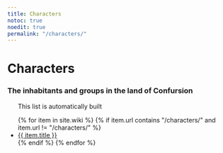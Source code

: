 ```yaml
---
title: Characters
notoc: true
noedit: true
permalink: "/characters/"
---
```


# Characters

### The inhabitants and groups in the land of Confursion

<ul class="wiki-page-list">
<p>This list is automatically built</p>
{% for item in site.wiki %}
  {% if item.url contains "/characters/" and item.url != "/characters/" %}
  <li><a href="{{ item.url }}">{{ item.title }}</a></li>
  {% endif %}
{% endfor %}
</ul>